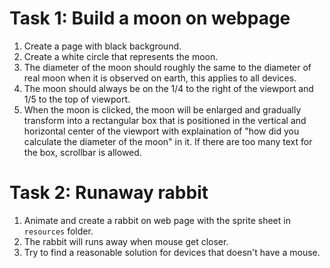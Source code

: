 # Task 1: Build a moon on webpage

1. Create a page with black background.
2. Create a white circle that represents the moon.
3. The diameter of the moon should roughly the same to the diameter of real moon when it is observed on earth, this applies to all devices.
4. The moon should always be on the 1/4 to the right of the viewport and 1/5 to the top of viewport.
5. When the moon is clicked, the moon will be enlarged and gradually transform into a rectangular box that is positioned in the vertical and horizontal center of the viewport with explaination of "how did you calculate the diameter of the moon" in it. If there are too many text for the box, scrollbar is allowed.

# Task 2: Runaway rabbit

1. Animate and create a rabbit on web page with the sprite sheet in `resources` folder.
2. The rabbit will runs away when mouse get closer.
3. Try to find a reasonable solution for devices that doesn't have a mouse.